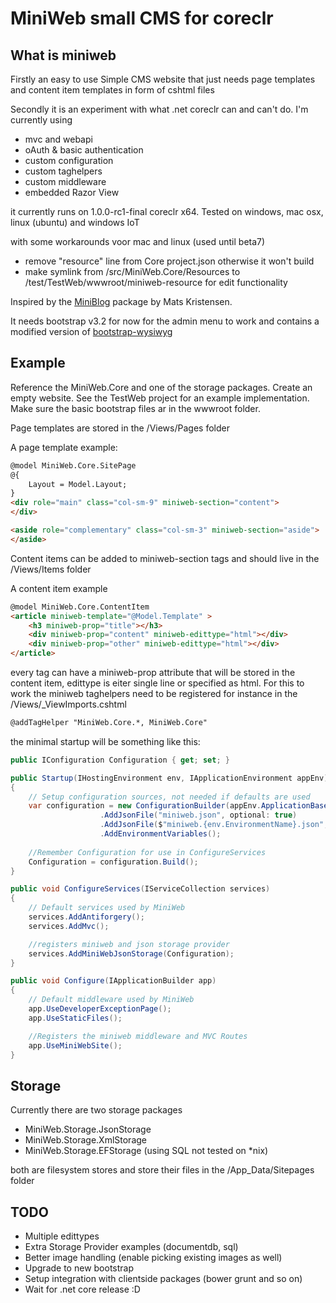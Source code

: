 # MiniWeb small CMS for coreclr

## What is miniweb
Firstly an easy to use Simple CMS website that just needs page templates and content item templates in form of cshtml files

Secondly it is an experiment with what .net coreclr can and can't do. I'm currently using
* mvc and webapi
* oAuth & basic authentication 
* custom configuration
* custom taghelpers
* custom middleware
* embedded Razor View

it currently runs on  1.0.0-rc1-final coreclr x64.
Tested on windows, mac osx, linux (ubuntu) and windows IoT 

with some workarounds voor mac and linux (used until beta7)
* remove "resource" line from Core project.json otherwise it won't build
* make symlink from /src/MiniWeb.Core/Resources to /test/TestWeb/wwwroot/miniweb-resource for edit functionality 

Inspired by the [MiniBlog](https://github.com/madskristensen/miniblog) package by Mats Kristensen.

It needs bootstrap v3.2 for now for the admin menu to work and contains a modified version of [bootstrap-wysiwyg](http://github.com/mindmup/bootstrap-wysiwyg)  

## Example
Reference the MiniWeb.Core and one of the storage packages. Create an empty website. See the TestWeb project for an example implementation. Make sure the basic bootstrap files ar in the wwwroot folder.

Page templates are stored in the /Views/Pages folder

A page template example:
```HTML
@model MiniWeb.Core.SitePage
@{
	Layout = Model.Layout;
}
<div role="main" class="col-sm-9" miniweb-section="content">
</div>

<aside role="complementary" class="col-sm-3" miniweb-section="aside">
</aside>
```

Content items can be added to miniweb-section tags and should live in the /Views/Items folder

A content item example
```HTML
@model MiniWeb.Core.ContentItem
<article miniweb-template="@Model.Template" >
	<h3 miniweb-prop="title"></h3>
	<div miniweb-prop="content" miniweb-edittype="html"></div>
	<div miniweb-prop="other" miniweb-edittype="html"></div>
</article>
```
every tag can have a miniweb-prop attribute that will be stored in the content item, edittype is eiter single line or specified as html. 
For this to work the miniweb taghelpers need to be registered for instance in the /Views/_ViewImports.cshtml
```HTML
@addTagHelper "MiniWeb.Core.*, MiniWeb.Core"
```


the minimal startup will be something like this:
```c#
public IConfiguration Configuration { get; set; }

public Startup(IHostingEnvironment env, IApplicationEnvironment appEnv)
{
	// Setup configuration sources, not needed if defaults are used
	var configuration = new ConfigurationBuilder(appEnv.ApplicationBasePath)
					.AddJsonFile("miniweb.json", optional: true)
					.AddJsonFile($"miniweb.{env.EnvironmentName}.json", optional: true)
					.AddEnvironmentVariables();
					
	//Remember Configuration for use in ConfigureServices
	Configuration = configuration.Build();
}

public void ConfigureServices(IServiceCollection services)
{
	// Default services used by MiniWeb
	services.AddAntiforgery();
	services.AddMvc();

    //registers miniweb and json storage provider
	services.AddMiniWebJsonStorage(Configuration);
}

public void Configure(IApplicationBuilder app)
{
	// Default middleware used by MiniWeb
	app.UseDeveloperExceptionPage();
	app.UseStaticFiles();

	//Registers the miniweb middleware and MVC Routes
	app.UseMiniWebSite();
}
```

## Storage
Currently there are two storage packages
* MiniWeb.Storage.JsonStorage
* MiniWeb.Storage.XmlStorage
* MiniWeb.Storage.EFStorage (using SQL not tested on *nix)

both are filesystem stores and store their files in the /App_Data/Sitepages folder

## TODO
* Multiple edittypes
* Extra Storage Provider examples (documentdb, sql)
* Better image handling (enable picking existing images as well)
* Upgrade to new bootstrap
* Setup integration with clientside packages (bower grunt and so on)
* Wait for .net core release :D


